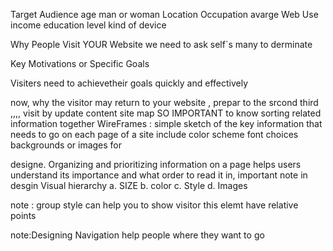 
Target Audience 
age 
man or woman 
Location
Occupation
avarge Web Use
income
 education level 
 kind of device 


Why People Visit YOUR Website
we need to ask self`s many to derminate 

Key Motivations or Specific Goals


Visiters need to achievetheir goals quickly and effectively

now, why the visitor may return to your website , prepar to the srcond third ,,,, visit by update content
site map SO IMPORTANT to know sorting related information together
WireFrames : simple sketch of the key
information that needs to go on each page of a site 
include 
color scheme 
font choices
backgrounds or images for





designe. Organizing and prioritizing
information on a page helps users understand its importance and what order to read it in, important note in desgin 
Visual hierarchy
a. SIZE b. color c. Style d. Images


note : group style can help you to show visitor this elemt have relative points

note:Designing Navigation
help people where they want to go
